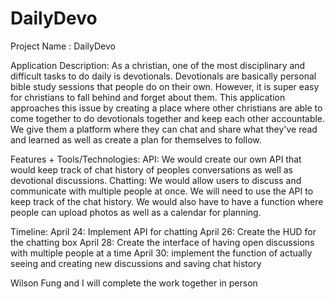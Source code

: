 # DailyDevo

Project Name : DailyDevo

Application Description: As a christian, one of the most disciplinary and difficult tasks to do daily is devotionals. Devotionals are basically personal bible study sessions that people do on their own. However, it is super easy for christians to fall behind and forget about them. This application approaches this issue by creating a place where other christians are able to come together to do devotionals together and keep each other accountable. We give them a platform where they can chat and share what they've read and learned as well as create a plan for themselves to follow.

Features + Tools/Technologies: API: We would create our own API that would keep track of chat history of peoples conversations as well as devotional discussions. Chatting: We would allow users to discuss and communicate with multiple people at once. We will need to use the API to keep track of the chat history. We would also have to have a function where people can upload photos as well as a calendar for planning.

Timeline: April 24: Implement API for chatting April 26: Create the HUD for the chatting box April 28: Create the interface of having open discussions with multiple people at a time April 30: implement the function of actually seeing and creating new discussions and saving chat history

Wilson Fung and I will complete the work together in person
